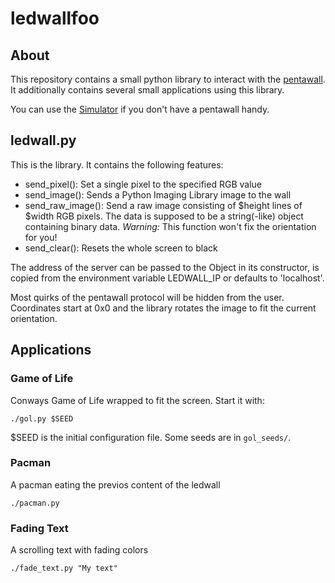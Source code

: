 # ledwallfoo

## About

This repository contains a small python library to interact with the
[pentawall](https://github.com/sebseb7/pentawall). It additionally contains
several small applications using this library.

You can use the [Simulator](https://github.com/carwe/pentawallsim) if you don't
have a pentawall handy.

## ledwall.py

This is the library. It contains the following features:

* send\_pixel(): Set a single pixel to the specified RGB value
* send\_image(): Sends a Python Imaging Library image to the wall
* send\_raw\_image(): Send a raw image consisting of $height lines of $width
  RGB pixels. The data is supposed to be a string(-like) object containing
  binary data.  *Warning:* This function won't fix the orientation for you!
* send\_clear(): Resets the whole screen to black

The address of the server can be passed to the Object in its constructor, is
copied from the environment variable LEDWALL\_IP or defaults to 'localhost'.

Most quirks of the pentawall protocol will be hidden from the user. Coordinates
start at 0x0 and the library rotates the image to fit the current orientation.

## Applications

### Game of Life

Conways Game of Life wrapped to fit the screen. Start it with:

    ./gol.py $SEED

$SEED is the initial configuration file. Some seeds are in `gol_seeds/`.

### Pacman

A pacman eating the previos content of the ledwall

    ./pacman.py

### Fading Text

A scrolling text with fading colors

    ./fade_text.py "My text"

